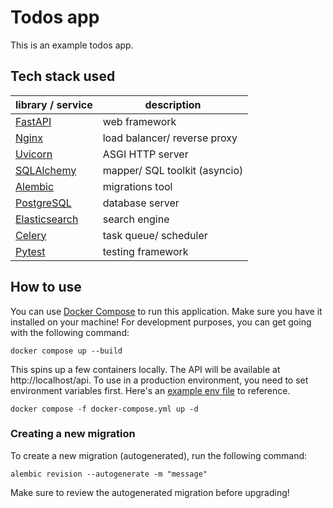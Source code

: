 # Todos app

This is an example todos app.

## Tech stack used

| library / service                                         | description                   |
| --------------------------------------------------------- | ----------------------------- |
| [FastAPI](https://github.com/tiangolo/fastapi)            | web framework                 |
| [Nginx](https://github.com/nginx/nginx)                   | load balancer/ reverse proxy  |
| [Uvicorn](https://github.com/encode/uvicorn)              | ASGI HTTP server              |
| [SQLAlchemy](https://github.com/sqlalchemy/sqlalchemy)    | mapper/ SQL toolkit (asyncio) |
| [Alembic](https://github.com/sqlalchemy/alembic)          | migrations tool               |
| [PostgreSQL](https://github.com/postgres/postgres)        | database server               |
| [Elasticsearch](https://github.com/elastic/elasticsearch) | search engine                 |
| [Celery](https://github.com/celery/celery)                | task queue/ scheduler         |
| [Pytest](https://github.com/pytest-dev/pytest)            | testing framework             |

## How to use

You can use [Docker Compose](https://github.com/docker/compose) to run this application.
Make sure you have it installed on your machine! For development purposes, you can get
going with the following command:

```text
docker compose up --build
```

This spins up a few containers locally. The API will be available at
http://localhost/api. To use in a production environment, you need to set environment
variables first. Here's an [example env file](example.env) to reference.

```text
docker compose -f docker-compose.yml up -d
```

### Creating a new migration

To create a new migration (autogenerated), run the following command:

```text
alembic revision --autogenerate -m "message"
```

Make sure to review the autogenerated migration before upgrading!
